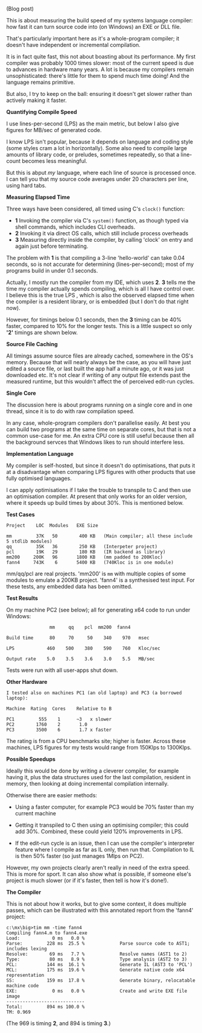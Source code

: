 (Blog post)

This is about measuring the build speed of my systems language compiler: how fast it can turn source code into (on Windows) an EXE or DLL file.

That's particularly important here as it's a whole-program compiler; it doesn't have independent or incremental compilation.

It is in fact quite fast, this not about boasting about its performance. My first compiler was probably 1000 times slower: most of the current speed is due to advances in hardware many years. A lot is because my compilers remain unsophisticated: there's little for them to spend much time doing! And the language remains primitive.

But also, I try to keep on the ball: ensuring it doesn't get slower rather than actively making it faster.

**Quantifying Compile Speed**

I use lines-per-second (LPS) as the main metric, but below I also give figures for MB/sec of generated code.

I know LPS isn't popular, because it depends on language and coding style (some styles cram a lot in horizontally). Some also need to compile large amounts of library code, or preludes, sometimes repeatedly, so that a line-count becomes less meaningful.

But this is abput *my* language, where each line of source is processed once. I can tell you that my source code averages under 20 characters per line, using hard tabs.

**Measuring Elapsed Time**

Three ways have been considered, all timed using C's `clock()` function:

* **1** Invoking the compiler via C's `system()` function, as though typed via shell commands, which includes CLI overheads.
* **2** Invoking it via direct OS calls, which still include process overheads
* **3** Measuring directly inside the compiler, by calling 'clock' on entry and again
just before terminating.

The problem with **1** is that compiling a 3-line 'hello-world' can take 0.04 seconds, so is not accurate for determining  (lines-per-second); most of my programs build in under 0.1 seconds.

Actually, I mostly run the compiler from my IDE, which uses **2**. **3** tells me the time my compiler actually spends compiling, which is all I have control over. I believe this is the true LPS , which is also the observed elapsed time when the compiler is a resident library, or is embedded (but I don't do that right now).

However, for timings below 0.1 seconds, then the **3** timing can be 40% faster, compared to 10% for the longer tests. This is a little suspect so only **'2'** timings are shown below.

**Source File Caching**

All timings assume source files are already cached, somewhere in the OS's memory. Because that will nearly always be the case, as you will have just edited a source file, or last built the app half a minute ago, or it was just downloaded etc. It's not clear if writing of any output file extends past the measured runtime, but
this wouldn't affect the of perceived edit-run cycles.

**Single Core**

The discussion here is about programs running on a single core and in one thread, since it is to do with raw compilation speed.

In any case, whole-program compilers don't parallelise easily. At best you can build two programs at the same time on separate cores, but that is not a common use-case for me. An extra CPU core is still useful because then all the background servces that Windows likes to run should interfere less.

**Implementation Language**

My compiler is self-hosted, but since it doesn't do optimisations, that puts it at a disadvantage when comparing LPS figures with other products that use fully optimised languages.

I can apply optimisations if I take the trouble to transpile to C and then use an optimisation compiler. At present that only works for an older version, where it speeds up build times by about 30%. This is mentioned below.

**Test Cases**
````
Project    LOC  Modules   EXE Size

mm         37K   50        400 KB   (Main compiler; all these include 5 stdlib modules)
qq         35K   36        250 KB   (Interpeter project)
pcl        19K   29        180 KB   (IR backend as library)
mm200     200K   96       1800 KB   (mm padded to 200Kloc)
fann4     743K    6       5400 KB   (740Kloc is in one module)
````
mm/qq/pcl are real projects. 'mm200' is `mm` with multiple copies of some modules to emulate a 200KB project. 'fann4' is a synthesised test input. For these tests, any embedded data has been omitted.

**Test Results** 

On my machine PC2 (see below); all for generating x64 code to run under Windows:
````
                mm     qq    pcl  mm200  fann4

Build time      80     70     50    340    970   msec

LPS            460    500    380    590    760   Kloc/sec

Output rate    5.0    3.5    3.6    3.0    5.5   MB/sec
````
Tests were run with all user-apps shut down.

**Other Hardware**
````
I tested also on machines PC1 (an old laptop) and PC3 (a borrowed laptop):

Machine  Rating  Cores    Relative to B

PC1         555    1      ~3   x slower
PC2        1760    2       1.0
PC3        3500    6       1.7 x faster
````
The rating is from a CPU benchmarks site; higher is faster. Across these machines, LPS figures for my tests would range from 150Klps to 1300Klps.

**Possible Speedups**

Ideally this would be done by writing a cleverer compiler, for example having it, plus the data
structures used for the last compilation, resident in memory, then looking at doing incremental
compilation internally.

Otherwise there are easier methods:

* Using a faster computer, for example PC3 would be 70% faster than my current machine

* Getting it transpiled to C then using an optimising compiler; this could add 30%. Combined, these
could yield 120% improvements in LPS.

* If the edit-run cycle is an issue, then I can use the compiler's interpreter feature where I compile as far as IL only, then run that. Compilation to IL is then 50% faster (so just manages 1Mlps on PC2).

However, my own projects clearly aren't really in need of the extra speed. This is more for sport. It can also show what is possible, if someone else's project is much slower (or if it's faster, then tell is how it's done!).

**The Compiler**

This is not about how it works, but to give some context, it does multiple passes, which can be illustrated with this annotated report from the 'fann4' project:
````
c:\mx\big>tim mm -time fann4
Compiling fann4.m to fann4.exe
Load:            0 ms   0.0 %
Parse:         228 ms  25.5 %             Parse source code to AST1; includes lexing
Resolve:        69 ms   7.7 %             Resolve names (AST1 to 2)
Type:           80 ms   8.9 %             Type analysis (AST2 to 3)
PCL:           144 ms  16.1 %             Generate IL (AST3 to 'PCL')
MCL:           175 ms  19.6 %             Generate native code x64 representation
SS:            159 ms  17.8 %             Generate binary, relocatable machine code
EXE:             0 ms   0.0 %             Create and write EXE file image
-----------------------------
Total:         894 ms 100.0 %
TM: 0.969
````
(The 969 is timing **2**, and 894 is timing **3**.)
